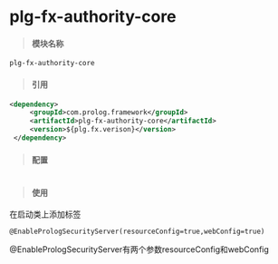 # plg-fx-authority-core

> #### 模块名称

```
plg-fx-authority-core
```

> #### 引用

```xml
<dependency>
     <groupId>com.prolog.framework</groupId>
     <artifactId>plg-fx-authority-core</artifactId>
     <version>${plg.fx.verison}</version>
 </dependency>
```

> #### 配置

```yaml

```

> #### 使用

在启动类上添加标签

```
@EnablePrologSecurityServer(resourceConfig=true,webConfig=true)
```

@EnablePrologSecurityServer有两个参数resourceConfig和webConfig



